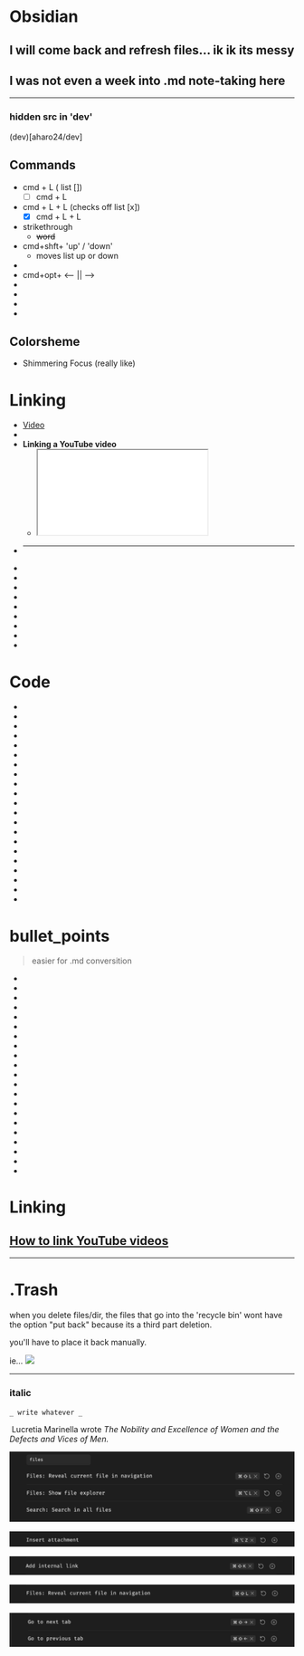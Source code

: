# Obsidian
## I will come back and refresh files... ik ik its messy
## I was not even a week into .md note-taking here

---
### hidden src  in 'dev'
(dev)[aharo24/dev]


## Commands 
- cmd + L   ( list [])
	- [ ] cmd + L
- cmd + L + L (checks off list [x])
	- [x] cmd + L  + L
- strikethrough
	- ~~word~~
- cmd+shft+ 'up' / 'down'
	- moves list up or down
- 
- cmd+opt+ <-- || -->
- 
- 
- 
- 







## Colorsheme
- Shimmering Focus (really like)



# Linking

- [Video](https://www.youtube.com/watch?v=vStUKrOEuRc&ab_channel=SantiYounger)
- 
- **Linking a YouTube video**
	- <iframe src="URL_HERE"></iframe>
- ****
- 
- 
- 
- 
- 
- 
- 
- 
- 
  
  
  
  
  
# Code
- 
- 
- 
- 
- 
- 
- 
- 
- 
- 
- 
- 
- 
- 
- 
- 
- 
- 
- 
- 
- 














# bullet_points

> easier for .md conversition

- 
- 
- 
- 
- 
- 
- 
- 
- 
- 
- 
- 
- 
- 
- 
- 
- 
- 
- 
- 
- 



# Linking
## [How to link YouTube videos](https://help.obsidian.md/How+to/Embedding+web+pages)



---

# .Trash
when you delete files/dir, the files that go into the 'recycle bin' wont have the option "put back" because its a third part deletion. 

you'll have to place it back manually.

ie...
![](aharo24_118.png)

---


### italic
``` obsidian
_ write whatever _
```
 Lucretia Marinella wrote _The Nobility and Excellence of Women and the Defects and Vices of Men._








![](z/aharo24%202023-01-28%20at%2010.29.48%20AM.png)


![](z/aharo24%202023-01-28%20at%2010.30.34%20AM.png)




![](z/aharo24%202023-01-28%20at%2010.32.50%20AM.png)


![](z/aharo24%202023-01-28%20at%2010.40.23%20AM.png)


![](z/aharo24%202023-01-28%20at%2010.45.51%20AM.png)